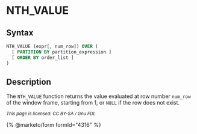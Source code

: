 # NTH\_VALUE

## Syntax

```sql
NTH_VALUE (expr[, num_row]) OVER ( 
  [ PARTITION BY partition_expression ] 
  [ ORDER BY order_list ]
)
```

## Description

The `NTH_VALUE` function returns the value evaluated at row number `num_row` of the window frame, starting from 1, or `NULL` if the row does not exist.

<sub>_This page is licensed: CC BY-SA / Gnu FDL_</sub>

{% @marketo/form formId="4316" %}

